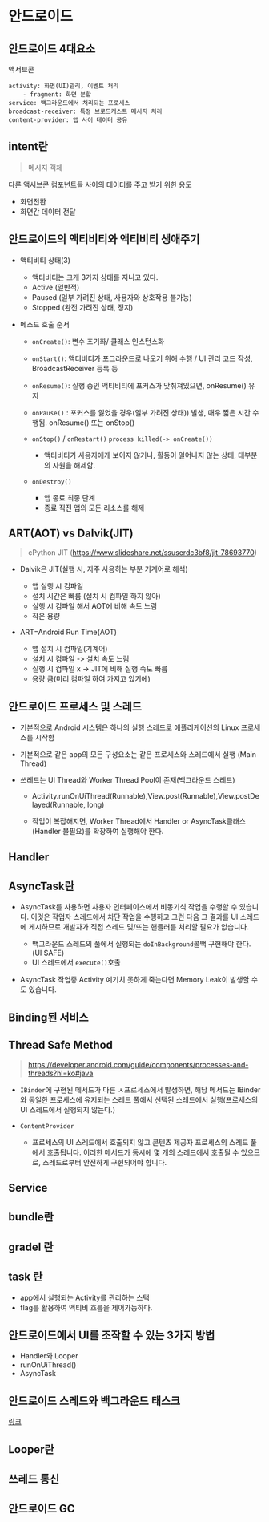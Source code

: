 # 안드로이드

## 안드로이드 4대요소

액서브콘
```
activity: 화면(UI)관리, 이벤트 처리
    - fragment: 화면 분할
service: 백그라운드에서 처리되는 프로세스
broadcast-receiver: 특정 브로드캐스트 메시지 처리
content-provider: 앱 사이 데이터 공유
```

## intent란
> 메시지 객체

다른 액서브콘 컴포넌트들 사이의 데이터를 주고 받기 위한 용도

- 화면전환
- 화면간 데이터 전달

## 안드로이드의 액티비티와 액티비티 생애주기

- 액티비티 상태(3)
    - 액티비티는 크게 3가지 상태를 지니고 있다.
    - Active (일반적)
    - Paused (일부 가려진 상태, 사용자와 상호작용 불가능)
    - Stopped (완전 가려진 상태, 정지)

- 메소드 호출 순서
    - `onCreate()`: 변수 초기화/ 클래스 인스턴스화
    - `onStart()`: 액티비티가 포그라운드로 나오기 위해 수행 / UI 관리 코드 작성, BroadcastReceiver 등록 등
    - `onResume()`: 실행 중인 액티비티에 포커스가 맞춰져있으면, onResume() 유지
    - `onPause()` : 포커스를 잃었을 경우(일부 가려진 상태)) 발생, 매우 짧은 시간 수행됨. onResume() 또는 onStop()

    - `onStop()` /  `onRestart()` `process killed(-> onCreate())`
        - 액티비티가 사용자에게 보이지 않거나, 활동이 일어나지 않는 상태, 대부분의 자원을 해제함.

    - `onDestroy()`
        - 앱 종료 최종 단계
        - 종료 직전 앱의 모든 리소스를 해제

## ART(AOT) vs Dalvik(JIT)
> cPython JIT (https://www.slideshare.net/ssuserdc3bf8/jit-78693770)
- Dalvik은 JIT(실행 시, 자주 사용하는 부분 기계어로 해석)
    - 앱 실행 시 컴파일
    - 설치 시간은 빠름 (설치 시 컴파일 하지 않아)
    - 실행 시 컴파일 해서 AOT에 비해 속도 느림
    - 작은 용량

- ART=Android Run Time(AOT)
    - 앱 설치 시 컴파일(기계어)
    - 설치 시 컴파일 -> 설치 속도 느림
    - 실행 시 컴파일 x -> JIT에 비해 실행 속도 빠름
    - 용량 큼(미리 컴파일 하여 가지고 있기에)
    
## 안드로이드 프로세스 및 스레드
- 기본적으로 Android 시스템은 하나의 실행 스레드로 애플리케이션의 Linux 프로세스를 시작함

- 기본적으로 같은 app의 모든 구성요소는 같은 프로세스와 스레드에서 실행 (Main Thread)

- 쓰레드는 UI Thread와 Worker Thread Pool이 존재(백그라운드 스레드)
    
    - Activity.runOnUiThread(Runnable),View.post(Runnable),View.postDelayed(Runnable, long)
    
    - 작업이 복잡해지면, Worker Thread에서 Handler or AsyncTask클래스(Handler 불필요)를 확장하여 실행해야 한다.

## Handler

## AsyncTask란
- AsyncTask를 사용하면 사용자 인터페이스에서 비동기식 작업을 수행할 수 있습니다. 이것은 작업자 스레드에서 차단 작업을 수행하고 그런 다음 그 결과를 UI 스레드에 게시하므로 개발자가 직접 스레드 및/또는 핸들러를 처리할 필요가 없습니다.
    - 백그라운드 스레드의 풀에서 실행되는 `doInBackground`콜백 구현해야 한다. (UI SAFE)
    - UI 스레드에서 `execute()`호출

-  AsyncTask 작업중 Activity 예기치 못하게 죽는다면 Memory Leak이 발생할 수도 있습니다.
## Binding된 서비스

## Thread Safe Method
> https://developer.android.com/guide/components/processes-and-threads?hl=ko#java
- `IBinder`에 구현된 메서드가 다른 ㅅ프로세스에서 발생하면, 해당 메서드는 IBinder와 동일한 프로세스에 유지되는 스레드 풀에서 선택된 스레드에서 실행(프로세스의 UI 스레드에서 실행되지 않는다.)

- `ContentProvider`
    - 프로세스의 UI 스레드에서 호출되지 않고 콘텐츠 제공자 프로세스의 스레드 풀에서 호출됩니다. 이러한 메서드가 동시에 몇 개의 스레드에서 호출될 수 있으므로, 스레드로부터 안전하게 구현되어야 합니다.


## Service

## bundle란

## gradel 란

## task 란
- app에서 실행되는 Activity를 관리하는 스택
- flag를 활용하여 액티비 흐름을 제어가능하다.

## 안드로이드에서 UI를 조작할 수 있는 3가지 방법
- Handler와 Looper
- runOnUiThread()
- AsyncTask

## 안드로이드 스레드와 백그라운드 태스크
[링크](https://academy.realm.io/kr/posts/android-threading-background-tasks/)

## Looper란
## 쓰레드 통신
## 안드로이드 GC